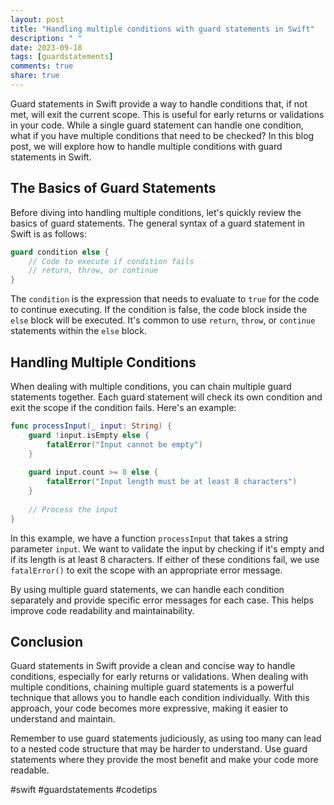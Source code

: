```yaml
---
layout: post
title: "Handling multiple conditions with guard statements in Swift"
description: " "
date: 2023-09-18
tags: [guardstatements]
comments: true
share: true
---
```


Guard statements in Swift provide a way to handle conditions that, if not met, will exit the current scope. This is useful for early returns or validations in your code. While a single guard statement can handle one condition, what if you have multiple conditions that need to be checked? In this blog post, we will explore how to handle multiple conditions with guard statements in Swift.

## The Basics of Guard Statements

Before diving into handling multiple conditions, let's quickly review the basics of guard statements. The general syntax of a guard statement in Swift is as follows:

```swift
guard condition else {
    // Code to execute if condition fails
    // return, throw, or continue
}
```

The `condition` is the expression that needs to evaluate to `true` for the code to continue executing. If the condition is false, the code block inside the `else` block will be executed. It's common to use `return`, `throw`, or `continue` statements within the `else` block.

## Handling Multiple Conditions

When dealing with multiple conditions, you can chain multiple guard statements together. Each guard statement will check its own condition and exit the scope if the condition fails. Here's an example:

```swift
func processInput(_ input: String) {
    guard !input.isEmpty else {
        fatalError("Input cannot be empty")
    }
    
    guard input.count >= 8 else {
        fatalError("Input length must be at least 8 characters")
    }
    
    // Process the input
}
```

In this example, we have a function `processInput` that takes a string parameter `input`. We want to validate the input by checking if it's empty and if its length is at least 8 characters. If either of these conditions fail, we use `fatalError()` to exit the scope with an appropriate error message.

By using multiple guard statements, we can handle each condition separately and provide specific error messages for each case. This helps improve code readability and maintainability.

## Conclusion

Guard statements in Swift provide a clean and concise way to handle conditions, especially for early returns or validations. When dealing with multiple conditions, chaining multiple guard statements is a powerful technique that allows you to handle each condition individually. With this approach, your code becomes more expressive, making it easier to understand and maintain.

Remember to use guard statements judiciously, as using too many can lead to a nested code structure that may be harder to understand. Use guard statements where they provide the most benefit and make your code more readable.

#swift #guardstatements #codetips